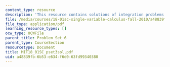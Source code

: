 ```yaml
---
content_type: resource
description: 'This resource contains solutions of integration problems. '
file: /media/courses/18-01sc-single-variable-calculus-fall-2010/a48839fb6b53e634f6d063fd99340380_MIT18_01SC_pset3sol.pdf
file_type: application/pdf
learning_resource_types: []
ocw_type: OCWFile
parent_title: Problem Set 6
parent_type: CourseSection
resourcetype: Document
title: MIT18_01SC_pset3sol.pdf
uid: a48839fb-6b53-e634-f6d0-63fd99340380
---
```

